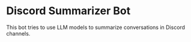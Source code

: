 # Discord Summarizer Bot

This bot tries to use LLM models to summarize conversations in Discord channels.
